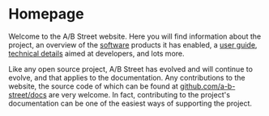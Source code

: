 # Homepage

Welcome to the A/B Street website. Here you will find information about the
project, an overview of the [software](software) products it has enabled, a
[user guide](user), [technical details](tech) aimed at developers, and lots
more.

Like any open source project, A/B Street has evolved and will continue to
evolve, and that applies to the documentation. Any contributions to the website,
the source code of which can be found at
[github.com/a-b-street/docs](https://github.com/a-b-street/docs) are very
welcome. In fact, contributing to the project's documentation can be one of the
easiest ways of supporting the project.

<!--
Todo
This homepage should definitely have:

- our 3 principles
- lots of videos
- contact info
- contributing
-->
